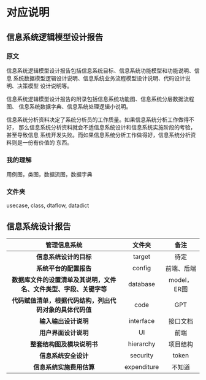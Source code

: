 # 对应说明
## 信息系统逻辑模型设计报告
### 原文
信息系统逻辑模型设计报告包括信息系统目标、信息系统功能模型和功能说明、信息
系统数据模型逻辑设计说明、信息系统业务流程模型设计说明、代码设计说明、决策模型
设计说明等。

信息系统逻辑模型设计报告的附录包括信息系统功能图、信息系统分层数据流程图、
信息系统数据字典、信息系统处理逻辑小说明。

信息系统分析资料决定了系统分析员的工作质量。如果信息系统分析工作做得不好，
那么信息系统分析资料就会不适信息系统设计和信息系统实施阶段的考验，甚至导致信息
系统开发失败。而如果信息系统分析工作做得好，信息系统分析资料则是一份有价值的
东西。

### 我的理解
用例图，类图，数据流图，数据字典
### 文件夹
usecase, class, dtaflow, datadict
## 信息系统设计报告
|                            管理信息系统                            |   文件夹    |    备注     |
| :----------------------------------------------------------------: | :---------: | :---------: |
|                       **信息系统设计的目标**                       |   target    |    待定     |
|                       **系统平台的配置报告**                       |   config    | 前端、后端  |
| **数据库文件的设置清单及其说明，文件名、文件类型、字段、关键字等** |  database   | model，ER图 |
|      **代码赋值清单，根据代码结构，列出代码对象的具体代码值**      |    code     |     GPT     |
|                        **输入输出设计说明**                        |  interface  |  接口文档   |
|                        **用户界面设计说明**                        |     UI      |    前端     |
|                     **整套结构图及模块说明书**                     |  hierarchy  |  项目结构   |
|                        **信息系统安全设计**                        |  security   |    token    |
|                      **信息系统实施费用估算**                      | expenditure |   不知道    |
